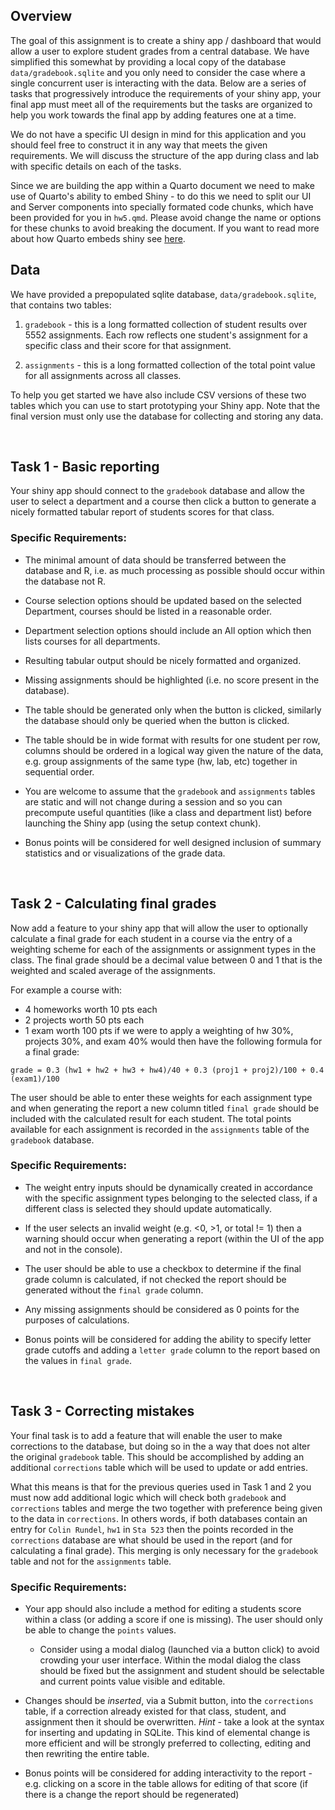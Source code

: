 ## Overview

The goal of this assignment is to create a shiny app / dashboard that would allow a user to explore student grades from a central database. We have simplified this somewhat by providing a local copy of the database `data/gradebook.sqlite` and you only need to consider the case where a single concurrent user is interacting with the data. Below are a series of tasks that progressively introduce the requirements of your shiny app, your final app must meet all of the requirements but the tasks are organized to help you work towards the final app by adding features one at a time.

We do not have a specific UI design in mind for this application and you should feel free to construct it in any way that meets the given requirements. We will discuss the structure of the app during class and lab with specific details on each of the tasks.

Since we are building the app within a Quarto document we need to make use of Quarto's ability to embed Shiny - to do this we need to split our UI and Server components into specially formated code chunks, which have been provided for you in `hw5.qmd`. Please avoid change the name or options for these chunks to avoid breaking the document. If you want to read more about how Quarto embeds shiny see [here](https://quarto.org/docs/interactive/shiny/).

## Data

We have provided a prepopulated sqlite database, `data/gradebook.sqlite`, that contains two tables:

1. `gradebook` - this is a long formatted collection of student results over 5552 assignments. Each row reflects one student's assignment for a specific class and their score for that assignment.

2. `assignments` - this is a long formatted collection of the total point value for all assignments across all classes.

To help you get started we have also include CSV versions of these two tables which you can use to start prototyping your Shiny app. Note that the final version must only use the database for collecting and storing any data.


<br/>

## Task 1 - Basic reporting

Your shiny app should connect to the `gradebook` database and allow the user to select a department and a course then click a button to generate a nicely formatted tabular report of students scores for that class.

### Specific Requirements:
* The minimal amount of data should be transferred between the database and R, i.e. as much processing as possible should occur within the database not R.

* Course selection options should be updated based on the selected Department, courses should be listed in a reasonable order.

* Department selection options should include an All option which then lists courses for all departments.

* Resulting tabular output should be nicely formatted and organized.

* Missing assignments should be highlighted (i.e. no score present in the database).

* The table should be generated only when the button is clicked, similarly the database should only be queried when the button is clicked.

* The table should be in wide format with results for one student per row, columns should be ordered in a logical way given the nature of the data, e.g. group assignments of the same type (hw, lab, etc) together in sequential order.

* You are welcome to assume that the `gradebook` and `assignments` tables are static and will not change during a session and so you can precompute useful quantities (like a class and department list) before launching the Shiny app (using the setup context chunk).

* Bonus points will be considered for well designed inclusion of summary statistics and or visualizations of the grade data.

<br/>

## Task 2 - Calculating final grades

Now add a feature to your shiny app that will allow the user to optionally calculate a final grade for each student in a course via the entry of a weighting scheme for each of the assignments or assignment types in the class. The final grade should be a decimal value between 0 and 1 that is the weighted and scaled average of the assignments. 

For example a course with:
* 4 homeworks worth 10 pts each 
* 2 projects worth 50 pts each 
* 1 exam worth 100 pts 
if we were to apply a weighting of hw 30%, projects 30%, and exam 40% would then have the following formula for a final grade:
```
grade = 0.3 (hw1 + hw2 + hw3 + hw4)/40 + 0.3 (proj1 + proj2)/100 + 0.4 (exam1)/100
```

The user should be able to enter these weights for each assignment type and when generating the report a new column titled `final grade` should be included with the calculated result for each student. The total points available for each assignment is recorded in the `assignments` table of the `gradebook` database.


### Specific Requirements:

* The weight entry inputs should be dynamically created in accordance with the specific assignment types belonging to the selected class, if a different class is selected they should update automatically.

* If the user selects an invalid weight (e.g. <0, >1, or total != 1) then a warning should occur when  generating a report (within the UI of the app and not in the console).

* The user should be able to use a checkbox to determine if the final grade column is calculated, if not checked the report should be generated without the `final grade` column.

* Any missing assignments should be considered as 0 points for the purposes of calculations.

* Bonus points will be considered for adding the ability to specify letter grade cutoffs and adding a `letter grade` column to the report based on the values in `final grade`.

<br/>

## Task 3 - Correcting mistakes

Your final task is to add a feature that will enable the user to make corrections to the database, but doing so in the a way that does not alter the original `gradebook` table. This should be accomplished by adding an additional `corrections` table which will be used to update or add entries. 

What this means is that for the previous queries used in Task 1 and 2 you must now add additional logic which will check both `gradebook` and `corrections` tables and merge the two together with preference being given to the data in `corrections`. In others words, if both databases contain an entry for `Colin Rundel`, `hw1` in `Sta 523` then the points recorded in the `corrections` database are what should be used in the report (and for calculating a final grade). This merging is only necessary for the `gradebook` table and not for the `assignments` table. 

### Specific Requirements:

* Your app should also include a method for editing a students score within a class (or adding a score if one is missing). The user should only be able to change the `points` values.

  * Consider using a modal dialog (launched via a button click) to avoid crowding your user interface. Within the modal dialog the class should be fixed but the assignment and student should be selectable and current points value visible and editable.

* Changes should be *inserted*, via a Submit button, into the `corrections` table, if a correction already existed for that class, student, and assignment then it should be overwritten. *Hint* - take a look at the syntax for inserting and updating in SQLite. This kind of elemental change is more efficient and will be strongly preferred to collecting, editing and then rewriting the entire table.

* Bonus points will be considered for adding interactivity to the report - e.g. clicking on a score in the table allows for editing of that score (if there is a change the report should be regenerated)

<br/>